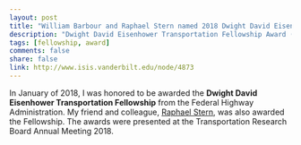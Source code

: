 ```yaml
---
layout: post
title: "William Barbour and Raphael Stern named 2018 Dwight David Eisenhower Transportation Fellows"
description: "Dwight David Eisenhower Transportation Fellowship Award (2018)"
tags: [fellowship, award]
comments: false
share: false
link: http://www.isis.vanderbilt.edu/node/4873
---
```


In January of 2018, I was honored to be awarded the **Dwight David Eisenhower Transportation Fellowship** from the Federal Highway Administration. My friend and colleague, [Raphael Stern](https://raphaelstern.com), was also awarded the Fellowship. The awards were presented at the Transportation Research Board Annual Meeting 2018.